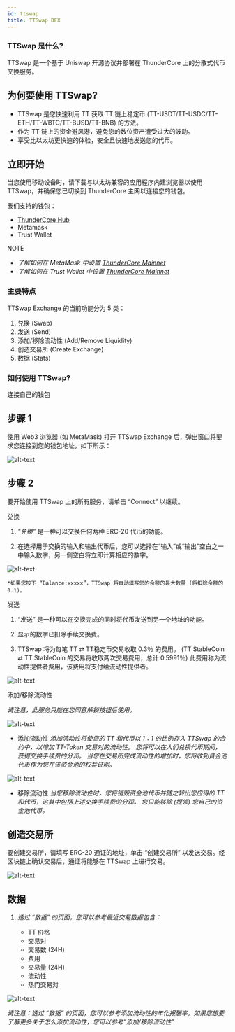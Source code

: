 ```yaml
---
id: ttswap
title: TTSwap DEX
---
```


### TTSwap 是什么? 
TTSwap 是一个基于 Uniswap 开源协议并部署在 ThunderCore 上的分散式代币交换服务。 

## 为何要使用 TTSwap?
* TTSwap 是您快速利用 TT 获取 TT 链上稳定币 (TT-USDT/TT-USDC/TT-ETH/TT-WBTC/TT-BUSD/TT-BNB) 的方法。
* 作为 TT 链上的资金避风港，避免您的数位资产遭受过大的波动。
* 享受比以太坊更快速的体验，安全且快速地发送您的代币。

## 立即开始
当您使用移动设备时，请下载与以太坊兼容的应用程序内建浏览器以使用 TTSwap，并确保您已切换到 ThunderCore 主网以连接您的钱包。 

我们支持的钱包：
* [ThunderCore Hub](https://support-center.thundercore.com/docs/get-wallet/)
* Metamask
* Trust Wallet

NOTE
* _了解如何在 MetaMask 中设置 [ThunderCore Mainnet](https://support-center-cn.thundercore.com/docs/metamask/)_
* _了解如何在 Trust Wallet 中设置 [ThunderCore Mainnet](https://support-center-cn.thundercore.com/docs/trust-wallet/)_


### 主要特点
TTSwap Exchange 的当前功能分为 5 类：
1. 兑换 (Swap) 
2. 发送 (Send)
3. 添加/移除流动性 (Add/Remove Liquidity)
4. 创造交易所 (Create Exchange) 
5. 数据 (Stats)

### 如何使用 TTSwap? 
连接自己的钱包

## 步骤 1
使用 Web3 浏览器 (如 MetaMask) 打开 TTSwap Exchange 后，弹出窗口将要求您连接到您的钱包地址，如下所示：

![alt-text](assets/img/ttswap/ttswap_1.png)


## 步骤 2
要开始使用 TTSwap 上的所有服务，请单击 “Connect” 以继续。 

兑换

1. _"兑换”_ 是一种可以交换任何两种 ERC-20 代币的功能。

2. 在选择用于交换的输入和输出代币后，您可以选择在“输入”或“输出”空白之一中输入数字，另一侧空白将立即计算相应的数字。

![alt-text](assets/img/ttswap/ttswap_2.png)

	*如果您按下 “Balance:xxxxx”，TTSwap 将自动填写您的余额的最大数量 (将扣除余额的0.1)。


发送

1. “发送” 是一种可以在交换完成的同时将代币发送到另一个地址的功能。

2. 显示的数字已扣除手续交换费。

3. TTSwap 将为每笔 TT ⇄ TT稳定币交易收取 0.3％ 的费用。 (TT StableCoin ⇄ TT StableCoin 的交易将收取两次交易费用，总计 0.5991％) 此费用称为流动性提供者费用，该费用将支付给流动性提供者。 

![alt-text](assets/img/ttswap/ttswap_3.png)



添加/移除流动性

_请注意，此服务只能在您同意解锁按钮后使用。_

![alt-text](assets/img/ttswap/ttswap_4.png)

* 添加流动性
	*添加流动性将使您的 TT 和代币以 1：1 的比例存入 TTSwap 的合约中，以增加 TT-Token 交易对的流动性。*
	*您将可以在人们兑换代币期间，获得交换手续费的分润。*
	*当您在交易所完成流动性的增加时，您将收到資金池代币作为您在该资金池的权益证明。*

![alt-text](assets/img/ttswap/ttswap_5.png)


* 移除流动性
	*当您移除流动性时，您将销毁资金池代币并随之转出您应得的 TT 和代币，这其中包括上述交换手续费的分润。*
	*您只能移除 (提领) 您自己的资金池代币。*


## 创造交易所
要创建交易所，请填写 ERC-20 通证的地址，单击 “创建交易所” 以发送交易。经区块链上确认交易后，通证将能够在 TTSwap 上进行交易。

![alt-text](assets/img/ttswap/ttswap_6.png)


## 数据

1. _透过 “数据” 的页面，您可以参考最近交易数据包含：_ 

	* TT 价格
	* 交易对
	* 交易数 (24H)
	* 费用
	* 交易量 (24H)
	* 流动性
	* 热门交易对

![alt-text](assets/img/ttswap/ttswap_7.png)


_请注意：透过 “数据” 的页面，您可以参考添加流动性的年化报酬率。如果您想要了解更多关于怎么添加流动性，您可以参考“添加/移除流动性”_

